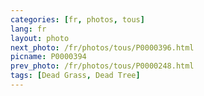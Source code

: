 ```yaml
---
categories: [fr, photos, tous]
lang: fr
layout: photo
next_photo: /fr/photos/tous/P0000396.html
picname: P0000394
prev_photo: /fr/photos/tous/P0000248.html
tags: [Dead Grass, Dead Tree]
---
```

